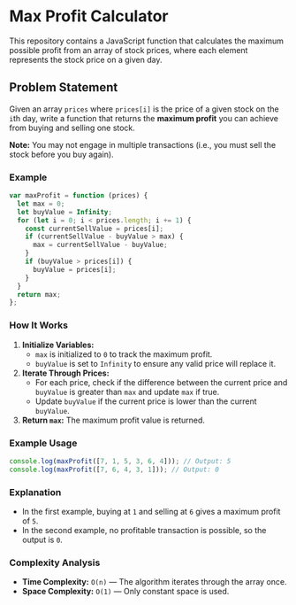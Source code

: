 # Max Profit Calculator

This repository contains a JavaScript function that calculates the maximum possible profit from an array of stock prices, where each element represents the stock price on a given day.

## Problem Statement
Given an array `prices` where `prices[i]` is the price of a given stock on the `i`th day, write a function that returns the **maximum profit** you can achieve from buying and selling one stock.

**Note:** You may not engage in multiple transactions (i.e., you must sell the stock before you buy again).

### Example
```javascript
var maxProfit = function (prices) {
  let max = 0;
  let buyValue = Infinity;
  for (let i = 0; i < prices.length; i += 1) {
    const currentSellValue = prices[i];
    if (currentSellValue - buyValue > max) {
      max = currentSellValue - buyValue;
    }
    if (buyValue > prices[i]) {
      buyValue = prices[i];
    }
  }
  return max;
};
```

### How It Works
1. **Initialize Variables:**
   - `max` is initialized to `0` to track the maximum profit.
   - `buyValue` is set to `Infinity` to ensure any valid price will replace it.
2. **Iterate Through Prices:**
   - For each price, check if the difference between the current price and `buyValue` is greater than `max` and update `max` if true.
   - Update `buyValue` if the current price is lower than the current `buyValue`.
3. **Return `max`:** The maximum profit value is returned.

### Example Usage
```javascript
console.log(maxProfit([7, 1, 5, 3, 6, 4])); // Output: 5
console.log(maxProfit([7, 6, 4, 3, 1])); // Output: 0
```

### Explanation
- In the first example, buying at `1` and selling at `6` gives a maximum profit of `5`.
- In the second example, no profitable transaction is possible, so the output is `0`.

### Complexity Analysis
- **Time Complexity:** `O(n)` — The algorithm iterates through the array once.
- **Space Complexity:** `O(1)` — Only constant space is used.
